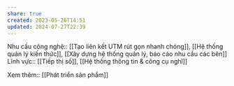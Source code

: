 ```yaml
---
share: true
created: 2023-05-26T14:51
updated: 2024-07-27T22:39
---
```

Nhu cầu công nghệ:: [[Tạo liên kết UTM rút gọn nhanh chóng]], [[Hệ thống quản lý kiến thức]], [[Xây dựng hệ thống quản lý, báo cáo nhu cầu các bên]]
Lĩnh vực:: [[Tiếp thị số]], [[Hệ thống thông tin & công cụ nghĩ]]

Xem thêm:: [[Phát triển sản phẩm]]
